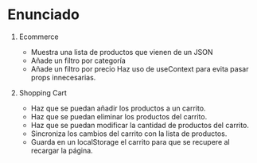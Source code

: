 # Enunciado

1. Ecommerce

    - Muestra una lista de productos que vienen de un JSON
    - Añade un filtro por categoría
    - Añade un filtro por precio
Haz uso de useContext para evita pasar props innecesarias.

2. Shopping Cart

    - Haz que se puedan añadir los productos a un carrito.
    - Haz que se puedan eliminar los productos del carrito.
    - Haz que se puedan modificar la cantidad de productos del carrito.
    - Sincroniza los cambios del carrito con la lista de productos.
    - Guarda en un localStorage el carrito para que se recupere al recargar la página.




